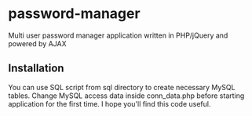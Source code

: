 password-manager
================

Multi user password manager application written in PHP/jQuery and powered by AJAX

Installation
------------
You can use SQL script from sql directory to create necessary MySQL tables. Change MySQL access data inside conn_data.php before starting application for the first time. I hope you'll find this code useful.
